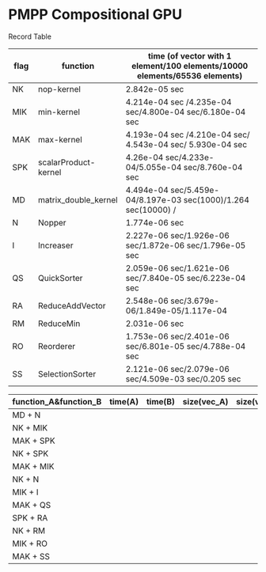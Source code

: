 # PMPP Compositional GPU

Record Table

|flag|function|time (of vector with 1 element/100 elements/10000 elements/65536 elements)|
|---|---|---|
|NK|nop-kernel | 2.842e-05 sec|
|MIK|min-kernel| 4.214e-04 sec /4.235e-04 sec/4.800e-04 sec/6.180e-04  sec|
|MAK|max-kernel| 4.193e-04 sec /4.210e-04 sec/ 4.543e-04 sec/ 5.930e-04 sec|
|SPK|scalarProduct-kernel| 4.26e-04 sec/4.233e-04/5.055e-04 sec/8.760e-04 sec|
|MD|matrix_double_kernel |4.494e-04 sec/5.459e-04/8.197e-03 sec(1000)/1.264 sec(10000) /|
|N|Nopper |1.774e-06 sec|
|I|Increaser|2.227e-06 sec/1.926e-06 sec/1.872e-06 sec/1.796e-05 sec|
|QS|QuickSorter|2.059e-06 sec/1.621e-06 sec/7.840e-05 sec/6.223e-04 sec|
|RA|ReduceAddVector|2.548e-06 sec/3.679e-06/1.849e-05/1.117e-04|
|RM|ReduceMin|2.031e-06 sec|
|RO|Reorderer|1.753e-06 sec/2.401e-06 sec/6.801e-05 sec/4.788e-04 sec|
|SS|SelectionSorter|2.121e-06 sec/2.079e-06 sec/4.509e-03 sec/0.205 sec|

|function_A&function_B|time(A)|time(B)|size(vec_A)|size(vec_B)|time|
|---|---|---|---|---|---|
|MD + N||||||
|NK + MIK||||||
|MAK + SPK||||||
|NK + SPK||||||
|MAK + MIK||||||
|NK + N||||||
|MIK + I||||||
|MAK + QS||||||
|SPK + RA||||||
|NK + RM||||||
|MIK + RO||||||
|MAK + SS||||||

